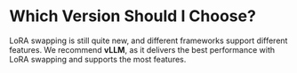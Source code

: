 # Which Version Should I Choose?

LoRA swapping is still quite new, and different frameworks support different features. We recommend **vLLM**, as it delivers the best performance with LoRA swapping and supports the most features.
